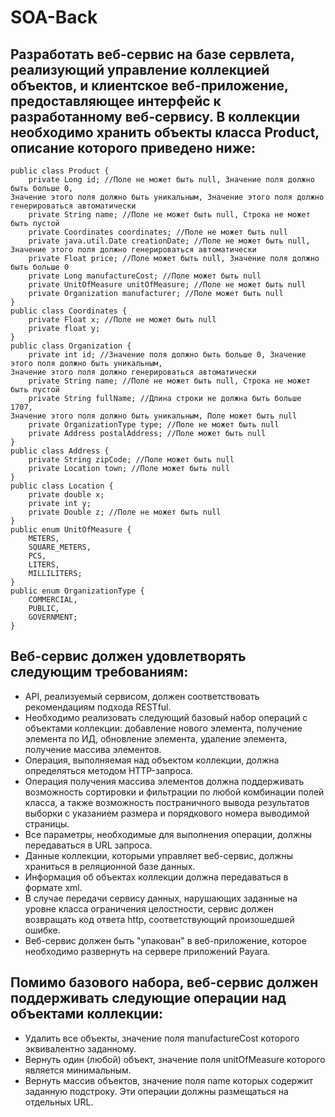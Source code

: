 # SOA-Back

## Разработать веб-сервис на базе сервлета, реализующий управление коллекцией объектов, и клиентское веб-приложение, предоставляющее интерфейс к разработанному веб-сервису. В коллекции необходимо хранить объекты класса Product, описание которого приведено ниже:

```
public class Product {
    private Long id; //Поле не может быть null, Значение поля должно быть больше 0, 
Значение этого поля должно быть уникальным, Значение этого поля должно генерироваться автоматически
    private String name; //Поле не может быть null, Строка не может быть пустой
    private Coordinates coordinates; //Поле не может быть null
    private java.util.Date creationDate; //Поле не может быть null, 
Значение этого поля должно генерироваться автоматически
    private Float price; //Поле может быть null, Значение поля должно быть больше 0
    private Long manufactureCost; //Поле может быть null
    private UnitOfMeasure unitOfMeasure; //Поле не может быть null
    private Organization manufacturer; //Поле может быть null
}
public class Coordinates {
    private Float x; //Поле не может быть null
    private float y;
}
public class Organization {
    private int id; //Значение поля должно быть больше 0, Значение этого поля должно быть уникальным, 
Значение этого поля должно генерироваться автоматически
    private String name; //Поле не может быть null, Строка не может быть пустой
    private String fullName; //Длина строки не должна быть больше 1707, 
Значение этого поля должно быть уникальным, Поле может быть null
    private OrganizationType type; //Поле не может быть null
    private Address postalAddress; //Поле может быть null
}
public class Address {
    private String zipCode; //Поле может быть null
    private Location town; //Поле может быть null
}
public class Location {
    private double x;
    private int y;
    private Double z; //Поле не может быть null
}
public enum UnitOfMeasure {
    METERS,
    SQUARE_METERS,
    PCS,
    LITERS,
    MILLILITERS;
}
public enum OrganizationType {
    COMMERCIAL,
    PUBLIC,
    GOVERNMENT;
}
```

## Веб-сервис должен удовлетворять следующим требованиям:

- API, реализуемый сервисом, должен соответствовать рекомендациям подхода RESTful.
- Необходимо реализовать следующий базовый набор операций с объектами коллекции: добавление нового элемента, получение элемента по ИД, обновление элемента, удаление элемента, получение массива элементов.
- Операция, выполняемая над объектом коллекции, должна определяться методом HTTP-запроса.
- Операция получения массива элементов должна поддерживать возможность сортировки и фильтрации по любой комбинации полей класса, а также возможность постраничного вывода результатов выборки с указанием размера и порядкового номера выводимой страницы.
- Все параметры, необходимые для выполнения операции, должны передаваться в URL запроса.
- Данные коллекции, которыми управляет веб-сервис, должны храниться в реляционной базе данных.
- Информация об объектах коллекции должна передаваться в формате xml.
- В случае передачи сервису данных, нарушающих заданные на уровне класса ограничения целостности, сервис должен возвращать код ответа http, соответствующий произошедшей ошибке.
- Веб-сервис должен быть "упакован" в веб-приложение, которое необходимо развернуть на сервере приложений Payara.

## Помимо базового набора, веб-сервис должен поддерживать следующие операции над объектами коллекции:

- Удалить все объекты, значение поля manufactureCost которого эквивалентно заданному.
- Вернуть один (любой) объект, значение поля unitOfMeasure которого является минимальным.
- Вернуть массив объектов, значение поля name которых содержит заданную подстроку.
Эти операции должны размещаться на отдельных URL.
